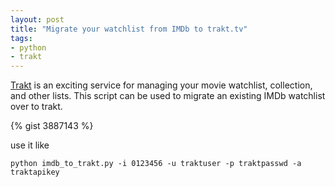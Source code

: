 ```yaml
---
layout: post
title: "Migrate your watchlist from IMDb to trakt.tv"
tags:
- python
- trakt
---
```


[Trakt](http://trakt.tv/) is an exciting service for managing your movie watchlist, collection, and other lists.
This script can be used to migrate an existing IMDb watchlist over to trakt.

{% gist 3887143 %}

use it like

    python imdb_to_trakt.py -i 0123456 -u traktuser -p traktpasswd -a traktapikey

